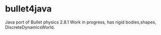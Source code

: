 # bullet4java
Java port of Bullet physics 2.8.1
Work in progress, has rigid bodies,shapes, DiscreteDynamicsWorld.
